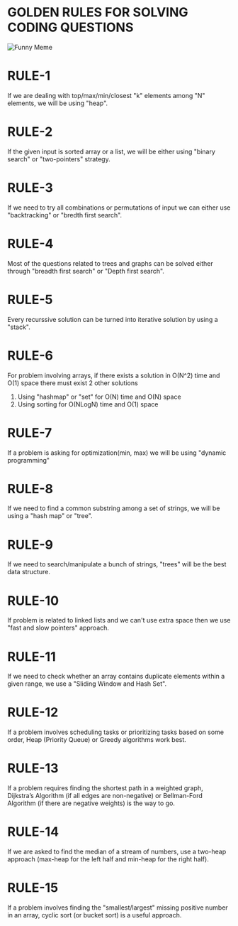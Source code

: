 # GOLDEN RULES FOR SOLVING CODING QUESTIONS

![Funny Meme](https://www.reddit.com/media?url=https%3A%2F%2Fi.redd.it%2Fbg9l9ruzr0ia1.gif)

# RULE-1
If we are dealing with top/max/min/closest "k" elements among "N" elements, we will be using "heap".

# RULE-2
If the given input is sorted array or a list, we will be either using "binary search" or "two-pointers" strategy.

# RULE-3 
If we need to try all combinations or permutations of input we can either use "backtracking" or "bredth first search".

# RULE-4 
Most of the questions related to trees and graphs can be solved either through "breadth first search" or "Depth first search". 

# RULE-5
Every recurssive solution can be turned into iterative solution by using a "stack". 

# RULE-6 
For problem involving arrays, if there exists a solution in O(N^2) time and O(1) space there must exist 2 other solutions 
1. Using "hashmap" or "set" for O(N) time and O(N) space
2. Using sorting for O(NLogN) time and O(1) space

# RULE-7
If a problem is asking for optimization(min, max) we will be using "dynamic programming"

# RULE-8
If we need to find a common substring among a set of strings, we will be using a "hash map" or "tree". 

# RULE-9
If we need to search/manipulate a bunch of strings, "trees" will be the best data structure.

# RULE-10
If problem is related to linked lists and we can't use extra space then we use "fast and slow pointers" approach. 

# RULE-11
If we need to check whether an array contains duplicate elements within a given range, we use a "Sliding Window and Hash Set".

# RULE-12
If a problem involves scheduling tasks or prioritizing tasks based on some order, Heap (Priority Queue) or Greedy algorithms work best.

# RULE-13
If a problem requires finding the shortest path in a weighted graph, Dijkstra’s Algorithm (if all edges are non-negative) or Bellman-Ford Algorithm (if there are negative weights) is the way to go.

# RULE-14
If we are asked to find the median of a stream of numbers, use a two-heap approach (max-heap for the left half and min-heap for the right half).

# RULE-15
If a problem involves finding the "smallest/largest" missing positive number in an array, cyclic sort (or bucket sort) is a useful approach.
